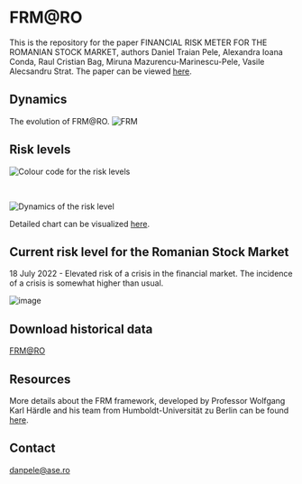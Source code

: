 # FRM@RO

This is the repository for the paper FINANCIAL RISK METER FOR THE ROMANIAN STOCK MARKET, authors Daniel Traian Pele, Alexandra Ioana Conda, Raul Cristian Bag, Miruna Mazurencu-Marinescu-Pele, Vasile Alecsandru Strat.
The paper can be viewed [here]().

## Dynamics

The evolution of FRM@RO.
![FRM](/frm_ro/docs/assets/FRM_RO.png)

## Risk levels

![Colour code for the risk levels](/frm_ro/docs/assets/color_code.png)

<br/>

![Dynamics of the risk level](/frm_ro/docs/assets/FRM_risk.png)

Detailed chart can be visualized [here](https://danpele.github.io/frm_ro/docs/assets/FRM_RO.html).

## Current risk level for the Romanian Stock Market

18 July 2022 - Elevated risk of a crisis in the financial market.	The incidence of a crisis is somewhat higher than usual.
<br/>

![image](https://user-images.githubusercontent.com/26813254/180007988-deb9a0a0-9efb-4e0f-99cd-54135b5143bf.png)


## Download historical data

[FRM@RO](/frm_ro/docs/assets/frm.csv)

## Resources

More details about the FRM framework, developed by Professor Wolfgang Karl Härdle and his team from Humboldt-Universität zu Berlin can be found [here](http://frm.wiwi.hu-berlin.de/).

## Contact
danpele@ase.ro
